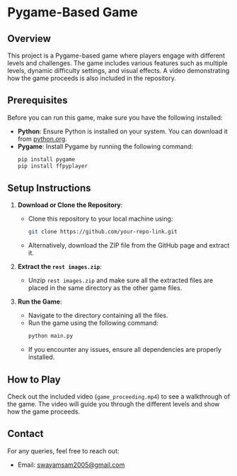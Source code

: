 

# Pygame-Based Game

## Overview
This project is a Pygame-based game where players engage with different levels and challenges. The game includes various features such as multiple levels, dynamic difficulty settings, and visual effects. A video demonstrating how the game proceeds is also included in the repository.

## Prerequisites
Before you can run this game, make sure you have the following installed:

- **Python**: Ensure Python is installed on your system. You can download it from [python.org](https://www.python.org/downloads/).
- **Pygame**: Install Pygame by running the following command:
  ```bash
  pip install pygame
  pip install ffpyplayer
  ```

## Setup Instructions
1. **Download or Clone the Repository**:
   - Clone this repository to your local machine using:
     ```bash
     git clone https://github.com/your-repo-link.git
     ```
   - Alternatively, download the ZIP file from the GitHub page and extract it.

2. **Extract the `rest images.zip`**:
   - Unzip `rest images.zip` and make sure all the extracted files are placed in the same directory as the other game files.

3. **Run the Game**:
   - Navigate to the directory containing all the files.
   - Run the game using the following command:
     ```bash
     python main.py
     ```
   - If you encounter any issues, ensure all dependencies are properly installed.

## How to Play
Check out the included video (`game_proceeding.mp4`) to see a walkthrough of the game. The video will guide you through the different levels and show how the game proceeds.

## Contact
For any queries, feel free to reach out:

- Email: [swayamsam2005@gmail.com](mailto:swayamsam2005@gmail.com)

